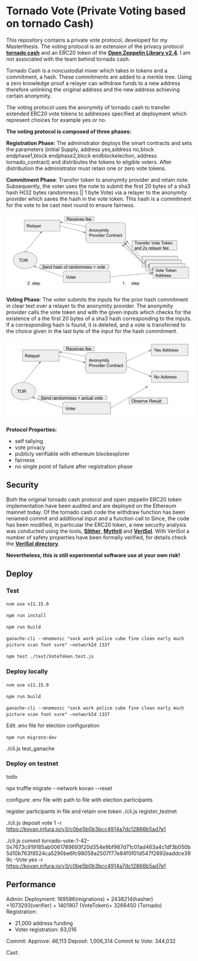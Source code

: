 # Tornado Vote (Private Voting based on tornado Cash)

This repository contains a private vote protocol, developed for my Masterthesis. The voting protocol is an extension of the privacy protocol **[tornado cash](https://github.com/tornadocash/tornado-core)** and an ERC20 token of the **[Open Zeppelin Library v2.4](https://github.com/OpenZeppelin/openzeppelin-contracts/tree/release-v2.4.0)**. I am not associated with the team behind tornado cash.

Tornado Cash is a noncustodial mixer which takes in tokens and a commitment, a hash. These commitments are added to a merkle tree. Using a zero knowledge proof a relayer can withdraw funds to a new address therefore unlinking the original address and the new address achieving certain anonymity.

The voting protocol uses the anonymity of tornado cash to transfer extended ERC20 vote tokens to addresses specified at deployment which represent choices for example yes or no.


**The voting protocol is composed of three phases:**

**Registration Phase**: The administrator deploys the smart contracts and sets the parameters (initial Supply, address yes,address no,block endphase1,block endphase2,block endblockelection, address tornado_contract) and distributes the tokens to eligible voters. After distribution the administrator must retain one or zero vote tokens.

**Commitment Phase**: Transfer token to anonymity provider and retain note. Subsequently, the voter uses the note to submit the first 20 bytes of a sha3 hash H(32 bytes randomness || 1 byte Vote) via a relayer to the anonymity provider which saves the hash in the vote token. This hash is a commitment for the vote to be cast next round to ensure fairness.

![image](docs/Voting-Commit-Phase.png)


**Voting Phase**: The voter submits the inputs for the prior hash commitment in clear text over a relayer to the anonymity provider. The anonymity provider calls the vote token and with the given inputs which checks for the existence of a the first 20 bytes of a sha3 hash corresponding to the inputs. If a corresponding hash is found, it is deleted, and a vote is transferred to the choice given in the last byte of the input for the hash commitment.

![image](docs/Voting-Vote-Phase.png)


**Protocol Properties:**
- self tallying
- vote privacy
- publicly verifiable with ethereum blockexplorer
- fairness
- no single point of failure after registration phase

## Security

Both the original tornado cash protocol and open zeppelin ERC20 token implementation have been audited and are deployed on the Ethereum mainnet today. Of the tornado cash code the withdraw function has been renamed commit and additional input and a function call to
Since, the code has been modified, in particular the ERC20 token, a new security analysis was conducted using the tools, **[Slither]()**, **[Mythril]()** and **[VeriSol](https://github.com/microsoft/verisol)**. With VeriSol a number of safety properties have been formally verified, for details check the **[VeriSol directory](https://github.com/ananas-block/tornado-vote/tree/master/VeriSol)**.

**Nevertheless, this is still experimental software use at your own risk!**

## Deploy

### Test
`nvm use v11.15.0`

`npm run install`

`npm run build`

`ganache-cli --mnemonic "sock work police cube fine clean early much picture scan foot sure" –networkId 1337`

`npm test ./test/VoteToken.test.js`

### Deploy locally
`nvm use v11.15.0`

`npm run build`

`ganache-cli --mnemonic "sock work police cube fine clean early much picture scan foot sure" –networkId 1337`

 Edit .env file for election configuration

`npm run migrate:dev`

./cli.js test_ganache

### Deploy on testnet
todo

npx truffle migrate --network kovan --reset

configure .env file with path to file with election participants

register participants in file and retain one token
./cli.js register_testnet

./cli.js deposit vote 1 -r https://kovan.infura.io/v3/c0be5b0b3bcc4914a7dc12866b5ad7e1

./cli.js commit tornado-vote-1-42-0x7673c919185ab0061789693f20d354e9bf987d71c01ad463a4c1df3b050b5d10b763f8524ca5290be6fc98058a2507f77e84f0f01d547f2692eaddce399c -Vote yes -r https://kovan.infura.io/v3/c0be5b0b3bcc4914a7dc12866b5ad7e1

## Performance

Admin:
Deployment: 169586(migrations) + 2438214(hasher) +1073293(verifier) + 1401907 (VoteToken)+ 3268450 (Tornado)
Registration:
  - 21,000 address funding
  - Voter registration: 63,016

Commit:
Approve: 46,113
Deposit: 1,006,314
Commit to Vote: 344,032

Cast:
